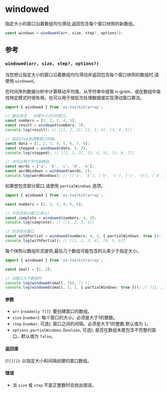 # windowed

指定大小的窗口沿着数组均匀滑动,返回包含每个窗口快照的新数组。

```typescript
const windows = windowed(arr, size, step?, options?);
```

## 参考

### `windowed(arr, size, step?, options?)`

当您想让指定大小的窗口沿着数组均匀滑动并返回包含每个窗口快照的数组时,请使用 `windowed`。

在时间序列数据分析中计算移动平均值、从字符串中提取 n-gram、或在数组中查找特定模式时很有用。也可以用于按批次处理数据或实现滑动窗口算法。

```typescript
import { windowed } from 'es-toolkit/array';

// 基本用法 - 创建大小为3的窗口。
const numbers = [1, 2, 3, 4, 5];
const result = windowed(numbers, 3);
console.log(result); // [[1, 2, 3], [2, 3, 4], [3, 4, 5]]

// 指定step来调整窗口间隔。
const data = [1, 2, 3, 4, 5, 6, 7, 8];
const stepped = windowed(data, 3, 2);
console.log(stepped); // [[1, 2, 3], [3, 4, 5], [5, 6, 7]]

// 也可以用于字符串数组。
const words = ['a', 'b', 'c', 'd', 'e'];
const wordWindows = windowed(words, 2);
console.log(wordWindows); // [['a', 'b'], ['b', 'c'], ['c', 'd'], ['d', 'e']]
```

如果想包含部分窗口,请使用 `partialWindows` 选项。

```typescript
import { windowed } from 'es-toolkit/array';

const numbers = [1, 2, 3, 4, 5, 6];

// 不包含部分窗口(默认)
const complete = windowed(numbers, 4, 3);
console.log(complete); // [[1, 2, 3, 4]]

// 包含部分窗口
const withPartial = windowed(numbers, 4, 3, { partialWindows: true });
console.log(withPartial); // [[1, 2, 3, 4], [4, 5, 6]]
```

每个快照以数组形式提供,最后几个数组可能包含的元素少于指定大小。

```typescript
import { windowed } from 'es-toolkit/array';

const small = [1, 2];

// 当窗口大于数组时
console.log(windowed(small, 5)); // []
console.log(windowed(small, 5, 1, { partialWindows: true })); // [[1, 2]]
```

#### 参数

- `arr` (`readonly T[]`): 要创建窗口的数组。
- `size` (`number`): 每个窗口的大小。必须是大于1的整数。
- `step` (`number`, 可选): 窗口之间的间隔。必须是大于1的整数,默认值为 `1`。
- `options.partialWindows` (`boolean`, 可选): 是否在数组末尾包含不完整的窗口。默认值为 `false`。

#### 返回值

(`T[][]`): 以指定大小和间隔创建的窗口数组。

#### 错误

- 当 `size` 或 `step` 不是正整数时会抛出错误。
